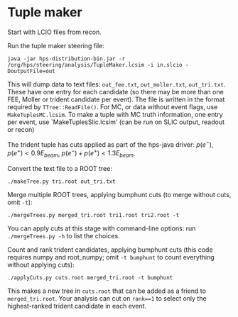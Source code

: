 # Tuple maker
Start with LCIO files from recon.

Run the tuple maker steering file:

```
java -jar hps-distribution-bin.jar -r /org/hps/steering/analysis/TupleMaker.lcsim -i in.slcio -DoutputFile=out
```

This will dump data to text files: `out_fee.txt`, `out_moller.txt`, `out_tri.txt`.
These have one entry for each candidate (so there may be more than one FEE, Moller or trident candidate per event).
The file is written in the format required by `TTree::ReadFile()`.
For MC, or data without event flags, use `MakeTuplesMC.lcsim`.
To make a tuple with MC truth information, one entry per event, use `MakeTuplesSlic.lcsim' (can be run on SLIC output, readout or recon)

The trident tuple has cuts applied as part of the hps-java driver: $p(e^-), p(e^+)<0.9E_{beam}$, $p(e^-)+p(e^+)<1.3E_{beam}$.

Convert the text file to a ROOT tree:
```
./makeTree.py tri.root out_tri.txt
```

Merge multiple ROOT trees, applying bumphunt cuts (to merge without cuts, omit `-t`):
```
./mergeTrees.py merged_tri.root tri1.root tri2.root -t
```
You can apply cuts at this stage with command-line options: run `./mergeTrees.py -h` to list the choices.

Count and rank trident candidates, applying bumphunt cuts (this code requires numpy and root_numpy; omit `-t bumphunt` to count everything without applying cuts):
```
./applyCuts.py cuts.root merged_tri.root -t bumphunt
```
This makes a new tree in `cuts.root` that can be added as a friend to `merged_tri.root`.
Your analysis can cut on `rank==1` to select only the highest-ranked trident candidate in each event.
